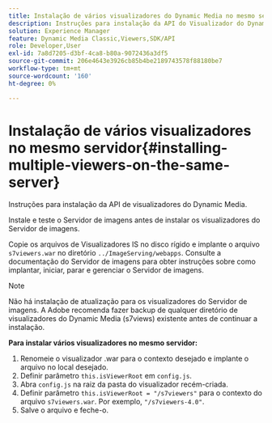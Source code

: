 ```yaml
---
title: Instalação de vários visualizadores do Dynamic Media no mesmo servidor
description: Instruções para instalação da API do Visualizador do Dynamic Media.
solution: Experience Manager
feature: Dynamic Media Classic,Viewers,SDK/API
role: Developer,User
exl-id: 7a8d7205-d3bf-4ca8-b80a-9072436a3df5
source-git-commit: 206e4643e3926cb85b4be2189743578f88180be7
workflow-type: tm+mt
source-wordcount: '160'
ht-degree: 0%

---
```


# Instalação de vários visualizadores no mesmo servidor{#installing-multiple-viewers-on-the-same-server}

<!-- Updated April 06, 2021 from https://wiki.corp.adobe.com/pages/viewpage.action?spaceKey=scene7qa&title=s7Viewers%2C+S7SDK%2C+S7OnDemand+Release+Notes - Contact is Sasha -->

Instruções para instalação da API de visualizadores do Dynamic Media.

Instale e teste o Servidor de imagens antes de instalar os visualizadores do Servidor de imagens.

Copie os arquivos de Visualizadores IS no disco rígido e implante o arquivo `s7viewers.war` no diretório `../ImageServing/webapps`. Consulte a documentação do Servidor de imagens para obter instruções sobre como implantar, iniciar, parar e gerenciar o Servidor de imagens.

>[!NOTE]
>
>Não há instalação de atualização para os visualizadores do Servidor de imagens. A Adobe recomenda fazer backup de qualquer diretório de visualizadores do Dynamic Media (s7views) existente antes de continuar a instalação.

**Para instalar vários visualizadores no mesmo servidor:**

1. Renomeie o visualizador .war para o contexto desejado e implante o arquivo no local desejado.
1. Definir parâmetro `this.isViewerRoot` em `config.js`.
1. Abra `config.js` na raiz da pasta do visualizador recém-criada.
1. Definir parâmetro `this.isViewerRoot = "/s7viewers"` para o contexto do arquivo `s7viewers.war`. Por exemplo, `"/s7viewers-4.0"`.
1. Salve o arquivo e feche-o.
